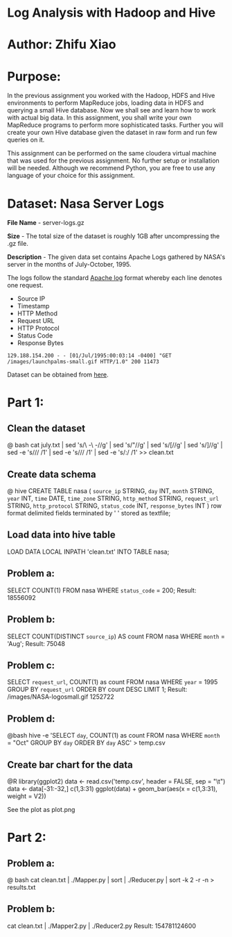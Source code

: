 # Log Analysis with Hadoop and Hive
# Author: Zhifu Xiao

# Purpose: 

In the previous assignment you worked with the Hadoop, HDFS and Hive environments to perform MapReduce jobs, loading data in HDFS and querying a small Hive database. Now we shall see and learn how to work with actual big data. In this assignment, you shall write your own MapReduce programs to perform more sophisticated tasks. Further you will create your own Hive database given the dataset in raw form and run few queries on it.

This assignment can be performed on the same cloudera virtual machine that was used for the previous assignment. No further setup or installation will be needed. Although we recommend Python, you are free to use any language of your choice for this assignment.

# Dataset: Nasa Server Logs

**File Name** - server-logs.gz

**Size** - The total size of the dataset is roughly 1GB after uncompressing the .gz file. 

**Description** - The given data set contains Apache Logs gathered by NASA's server in the months of July-October, 1995.

The logs follow the standard [Apache log](https://httpd.apache.org/docs/2.4/logs.html#accesslog) format whereby each line denotes one request.

- Source IP 
- Timestamp 
- HTTP Method
- Request URL
- HTTP Protocol
- Status Code 
- Response Bytes

```
129.188.154.200 - - [01/Jul/1995:00:03:14 -0400] "GET /images/launchpalms-small.gif HTTP/1.0" 200 11473
```

Dataset can be obtained from [here](https://drive.google.com/open?id=0B6qnKGQsJnFfWG02N2loUVluck0).

# Part 1:

## Clean the dataset
@ bash
cat july.txt | sed 's/\ \-\ \-//g' | sed 's/"//g' | sed 's/\[//g' | sed 's/\]//g' | sed -e 's/\// /1' | sed -e 's/\// /1' | sed -e 's/\:/ /1' >> clean.txt

## Create data schema
@ hive
CREATE TABLE nasa (
    `source_ip` STRING,
    `day` INT,
    `month` STRING,
    `year` INT,
    `time` DATE,
    `time_zone` STRING,
    `http_method` STRING,
    `request_url` STRING,
    `http_protocol` STRING,
    `status_code` INT,
    `response_bytes` INT
    ) row format delimited fields terminated by ' ' stored as textfile;

## Load data into hive table
LOAD DATA LOCAL INPATH 'clean.txt' INTO TABLE nasa;

## Problem a:
SELECT COUNT(1) FROM nasa WHERE `status_code` = 200;
Result: 18556092

## Problem b:
SELECT COUNT(DISTINCT `source_ip`) AS count FROM nasa WHERE `month` = 'Aug';
Result: 75048

## Problem c:
SELECT `request_url`, COUNT(1) as count FROM nasa WHERE `year` = 1995 GROUP BY `request_url` ORDER BY count DESC LIMIT 1;
Result: /images/NASA-logosmall.gif	1252722

## Problem d:
@bash
hive -e 'SELECT `day`, COUNT(1) as count FROM nasa WHERE `month` = "Oct" GROUP BY `day` ORDER BY `day` ASC' > temp.csv

## Create bar chart for the data
@R
library(ggplot2)
data <- read.csv('temp.csv', header = FALSE, sep = "\t")
data <- data[-31:-32,]
c(1,3:31)
ggplot(data) + 
  geom_bar(aes(x = c(1,3:31), weight = V2))
  
See the plot as plot.png

# Part 2:

## Problem a:
@ bash
cat clean.txt | ./Mapper.py | sort | ./Reducer.py | sort -k 2 -r -n > results.txt

## Problem b:
cat clean.txt | ./Mapper2.py | ./Reducer2.py
Result: 154781124600

